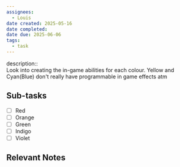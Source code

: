 ```yaml
---
assignees:
  - Louis
date created: 2025-05-16
date completed: 
date due: 2025-06-06
tags:
  - task
---
```


description::<br>
Look into creating the in-game abilities for each colour. Yellow and Cyan(Blue) don't really have programmable in game effects atm
## Sub-tasks

 - [ ] Red
 - [ ] Orange
 - [ ] Green
 - [ ] Indigo
 - [ ] Violet

## Relevant Notes

